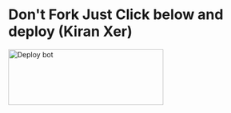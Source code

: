 # Don't Fork Just Click below and deploy (Kiran Xer)
<a href="https://dashboard.heroku.com/new-app?template=https://github.com/sachuvichu/deploy-raganork" target="blank"><img align="center" src="https://i.imgur.com/6rs61MY.png" alt="Deploy bot" height="112" width="310" /></a>
